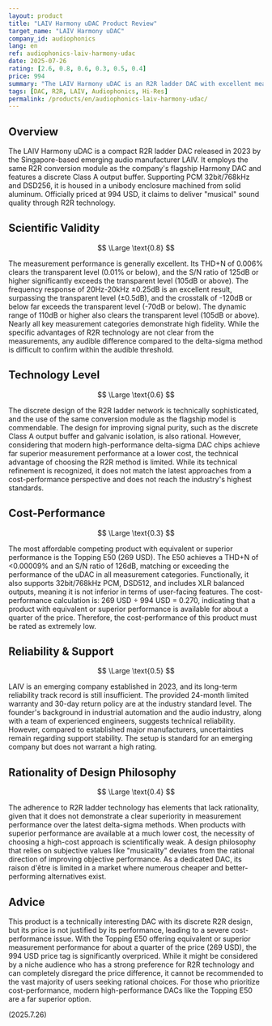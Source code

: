 ```yaml
---
layout: product
title: "LAIV Harmony uDAC Product Review"
target_name: "LAIV Harmony uDAC"
company_id: audiophonics
lang: en
ref: audiophonics-laiv-harmony-udac
date: 2025-07-26
rating: [2.6, 0.8, 0.6, 0.3, 0.5, 0.4]
price: 994
summary: "The LAIV Harmony uDAC is an R2R ladder DAC with excellent measurement performance, but its cost-performance is extremely low as products with equivalent or superior performance are available for about a quarter of the price."
tags: [DAC, R2R, LAIV, Audiophonics, Hi-Res]
permalink: /products/en/audiophonics-laiv-harmony-udac/
---
```


## Overview

The LAIV Harmony uDAC is a compact R2R ladder DAC released in 2023 by the Singapore-based emerging audio manufacturer LAIV. It employs the same R2R conversion module as the company's flagship Harmony DAC and features a discrete Class A output buffer. Supporting PCM 32bit/768kHz and DSD256, it is housed in a unibody enclosure machined from solid aluminum. Officially priced at 994 USD, it claims to deliver "musical" sound quality through R2R technology.

## Scientific Validity

$$ \Large \text{0.8} $$

The measurement performance is generally excellent. Its THD+N of 0.006% clears the transparent level (0.01% or below), and the S/N ratio of 125dB or higher significantly exceeds the transparent level (105dB or above). The frequency response of 20Hz-20kHz ±0.25dB is an excellent result, surpassing the transparent level (±0.5dB), and the crosstalk of -120dB or below far exceeds the transparent level (-70dB or below). The dynamic range of 110dB or higher also clears the transparent level (105dB or above). Nearly all key measurement categories demonstrate high fidelity. While the specific advantages of R2R technology are not clear from the measurements, any audible difference compared to the delta-sigma method is difficult to confirm within the audible threshold.

## Technology Level

$$ \Large \text{0.6} $$

The discrete design of the R2R ladder network is technically sophisticated, and the use of the same conversion module as the flagship model is commendable. The design for improving signal purity, such as the discrete Class A output buffer and galvanic isolation, is also rational. However, considering that modern high-performance delta-sigma DAC chips achieve far superior measurement performance at a lower cost, the technical advantage of choosing the R2R method is limited. While its technical refinement is recognized, it does not match the latest approaches from a cost-performance perspective and does not reach the industry's highest standards.

## Cost-Performance

$$ \Large \text{0.3} $$

The most affordable competing product with equivalent or superior performance is the Topping E50 (269 USD). The E50 achieves a THD+N of <0.00009% and an S/N ratio of 126dB, matching or exceeding the performance of the uDAC in all measurement categories. Functionally, it also supports 32bit/768kHz PCM, DSD512, and includes XLR balanced outputs, meaning it is not inferior in terms of user-facing features. The cost-performance calculation is: 269 USD ÷ 994 USD = 0.270, indicating that a product with equivalent or superior performance is available for about a quarter of the price. Therefore, the cost-performance of this product must be rated as extremely low.

## Reliability & Support

$$ \Large \text{0.5} $$

LAIV is an emerging company established in 2023, and its long-term reliability track record is still insufficient. The provided 24-month limited warranty and 30-day return policy are at the industry standard level. The founder's background in industrial automation and the audio industry, along with a team of experienced engineers, suggests technical reliability. However, compared to established major manufacturers, uncertainties remain regarding support stability. The setup is standard for an emerging company but does not warrant a high rating.

## Rationality of Design Philosophy

$$ \Large \text{0.4} $$

The adherence to R2R ladder technology has elements that lack rationality, given that it does not demonstrate a clear superiority in measurement performance over the latest delta-sigma methods. When products with superior performance are available at a much lower cost, the necessity of choosing a high-cost approach is scientifically weak. A design philosophy that relies on subjective values like "musicality" deviates from the rational direction of improving objective performance. As a dedicated DAC, its raison d'être is limited in a market where numerous cheaper and better-performing alternatives exist.

## Advice

This product is a technically interesting DAC with its discrete R2R design, but its price is not justified by its performance, leading to a severe cost-performance issue. With the Topping E50 offering equivalent or superior measurement performance for about a quarter of the price (269 USD), the 994 USD price tag is significantly overpriced. While it might be considered by a niche audience who has a strong preference for R2R technology and can completely disregard the price difference, it cannot be recommended to the vast majority of users seeking rational choices. For those who prioritize cost-performance, modern high-performance DACs like the Topping E50 are a far superior option.

(2025.7.26)
